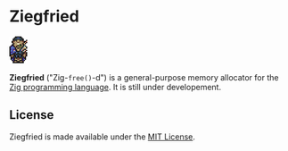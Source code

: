 # Ziegfried

![Ziegfried](./ziegfried.png)

**Ziegfried** ("Zig-`free()`-d") is a general-purpose memory allocator for the
[Zig programming language](https://ziglang.org).  It is still under
developement.

## License

Ziegfried is made available under the
[MIT License](http://spdx.org/licenses/MIT.html).
